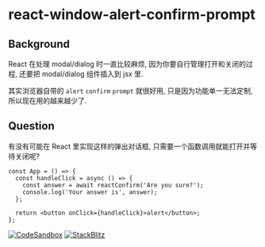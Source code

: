# react-window-alert-confirm-prompt

## Background

React 在处理 modal/dialog 时一直比较麻烦, 因为你要自行管理打开和关闭的过程, 还要把 modal/dialog 组件插入到 jsx 里.

其实浏览器自带的 `alert` `confirm` `prompt` 就很好用, 只是因为功能单一无法定制, 所以现在用的越来越少了.

## Question

有没有可能在 React 里实现这样的弹出对话框, 只需要一个函数调用就能打开并等待关闭呢?

```tsx
const App = () => {
  const handleClick = async () => {
    const answer = await reactConfirm('Are you sure?');
    console.log('Your answer is', answer);
  };

  return <button onClick={handleClick}>alert</button>;
};
```

[![CodeSandbox](https://img.shields.io/endpoint?url=https://raw.githubusercontent.com/CompassChina/quiz/main/csb.json)](https://githubbox.com/CompassChina/quiz/tree/main/react-window-alert-confirm-prompt)
[![StackBlitz](https://img.shields.io/endpoint?url=https://raw.githubusercontent.com/CompassChina/quiz/main/sbz.json)](https://stackblitz.com/github/CompassChina/quiz/tree/main/react-window-alert-confirm-prompt)
